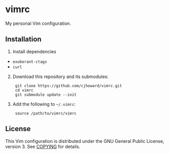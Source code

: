 # vimrc

My personal Vim configuration.

## Installation

1. Install dependencies
	
* `exuberant-ctags`
* `curl`

2. Download this repository and its submodules:

        git clone https://github.com/cjhoward/vimrc.git
        cd vimrc
        git submodule update --init

2. Add the following to `~/.vimrc`:

        source /path/to/vimrc/vimrc

## License

This Vim configuration is distributed under the GNU General Public License, version 3. See [COPYING](./COPYING) for details.

